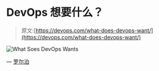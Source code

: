 # DevOps 想要什么？

> 原文:[https://devops.com/what-does-devops-want/](https://devops.com/what-does-devops-want/)

![What Soes DevOps Wants](../Images/5e1618f4483bdac84848701b1edd5017.png)

— [罗尔泊](https://devops.com/author/breselman/)